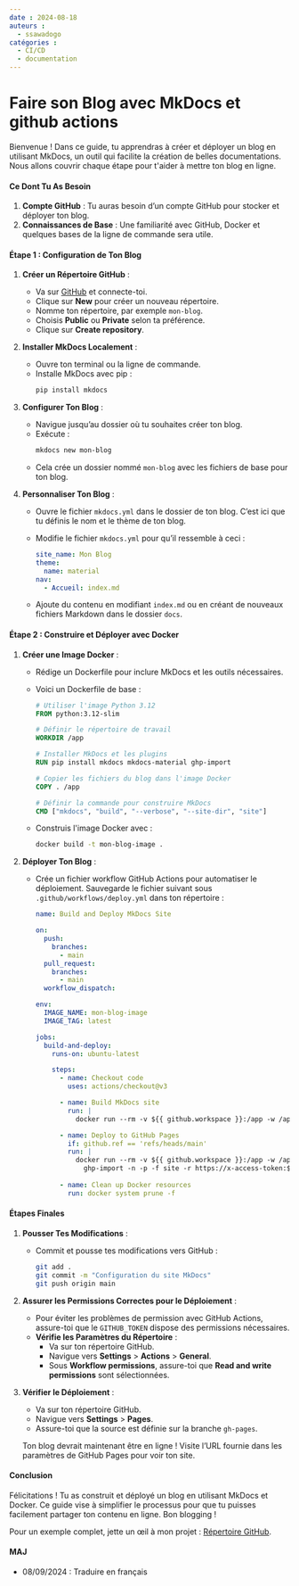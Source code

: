 ```yaml
---
date : 2024-08-18  
auteurs : 
  - ssawadogo  
catégories : 
  - CI/CD
  - documentation
---
```


# Faire son Blog avec MkDocs et github actions

Bienvenue ! Dans ce guide, tu apprendras à créer et déployer un blog en utilisant MkDocs, un outil qui facilite la création de belles documentations. Nous allons couvrir chaque étape pour t'aider à mettre ton blog en ligne.

#### Ce Dont Tu As Besoin

1. **Compte GitHub** : Tu auras besoin d’un compte GitHub pour stocker et déployer ton blog.
2. **Connaissances de Base** : Une familiarité avec GitHub, Docker et quelques bases de la ligne de commande sera utile.
<!-- more -->

#### Étape 1 : Configuration de Ton Blog

1. **Créer un Répertoire GitHub** :
   - Va sur [GitHub](https://github.com) et connecte-toi.
   - Clique sur **New** pour créer un nouveau répertoire.
   - Nomme ton répertoire, par exemple `mon-blog`.
   - Choisis **Public** ou **Private** selon ta préférence.
   - Clique sur **Create repository**.

2. **Installer MkDocs Localement** :
   - Ouvre ton terminal ou la ligne de commande.
   - Installe MkDocs avec pip :
     ```bash
     pip install mkdocs
     ```

3. **Configurer Ton Blog** :
   - Navigue jusqu’au dossier où tu souhaites créer ton blog.
   - Exécute :
     ```bash
     mkdocs new mon-blog
     ```
   - Cela crée un dossier nommé `mon-blog` avec les fichiers de base pour ton blog.

4. **Personnaliser Ton Blog** :
   - Ouvre le fichier `mkdocs.yml` dans le dossier de ton blog. C’est ici que tu définis le nom et le thème de ton blog.
   - Modifie le fichier `mkdocs.yml` pour qu’il ressemble à ceci :

     ```yaml
     site_name: Mon Blog
     theme:
       name: material
     nav:
       - Accueil: index.md
     ```

   - Ajoute du contenu en modifiant `index.md` ou en créant de nouveaux fichiers Markdown dans le dossier `docs`.

#### Étape 2 : Construire et Déployer avec Docker

1. **Créer une Image Docker** :
   - Rédige un Dockerfile pour inclure MkDocs et les outils nécessaires.
   - Voici un Dockerfile de base :

     ```Dockerfile
     # Utiliser l'image Python 3.12
     FROM python:3.12-slim

     # Définir le répertoire de travail
     WORKDIR /app

     # Installer MkDocs et les plugins
     RUN pip install mkdocs mkdocs-material ghp-import

     # Copier les fichiers du blog dans l'image Docker
     COPY . /app

     # Définir la commande pour construire MkDocs
     CMD ["mkdocs", "build", "--verbose", "--site-dir", "site"]
     ```

   - Construis l'image Docker avec :
     ```bash
     docker build -t mon-blog-image .
     ```

2. **Déployer Ton Blog** :
   - Crée un fichier workflow GitHub Actions pour automatiser le déploiement. Sauvegarde le fichier suivant sous `.github/workflows/deploy.yml` dans ton répertoire :

     ```yaml
     name: Build and Deploy MkDocs Site

     on:
       push:
         branches:
           - main
       pull_request:
         branches:
           - main
       workflow_dispatch:

     env:
       IMAGE_NAME: mon-blog-image
       IMAGE_TAG: latest

     jobs:
       build-and-deploy:
         runs-on: ubuntu-latest

         steps:
           - name: Checkout code
             uses: actions/checkout@v3

           - name: Build MkDocs site
             run: |
               docker run --rm -v ${{ github.workspace }}:/app -w /app ${{ env.IMAGE_NAME }}:${{ env.IMAGE_TAG }} mkdocs build --verbose --site-dir site

           - name: Deploy to GitHub Pages
             if: github.ref == 'refs/heads/main'
             run: |
               docker run --rm -v ${{ github.workspace }}:/app -w /app ${{ env.IMAGE_NAME }}:${{ env.IMAGE_TAG }} /bin/bash -c "
                 ghp-import -n -p -f site -r https://x-access-token:${{ secrets.GITHUB_TOKEN }}@github.com/${{ github.repository }}.git -b gh-pages"
           
           - name: Clean up Docker resources
             run: docker system prune -f
     ```

#### Étapes Finales

1. **Pousser Tes Modifications** :
   - Commit et pousse tes modifications vers GitHub :
     ```bash
     git add .
     git commit -m "Configuration du site MkDocs"
     git push origin main
     ```

2. **Assurer les Permissions Correctes pour le Déploiement** :
   - Pour éviter les problèmes de permission avec GitHub Actions, assure-toi que le `GITHUB_TOKEN` dispose des permissions nécessaires.
   - **Vérifie les Paramètres du Répertoire** :
     - Va sur ton répertoire GitHub.
     - Navigue vers **Settings** > **Actions** > **General**.
     - Sous **Workflow permissions**, assure-toi que **Read and write permissions** sont sélectionnées.

3. **Vérifier le Déploiement** :
   - Va sur ton répertoire GitHub.
   - Navigue vers **Settings** > **Pages**.
   - Assure-toi que la source est définie sur la branche `gh-pages`.

   Ton blog devrait maintenant être en ligne ! Visite l’URL fournie dans les paramètres de GitHub Pages pour voir ton site.

#### Conclusion

Félicitations ! Tu as construit et déployé un blog en utilisant MkDocs et Docker. Ce guide vise à simplifier le processus pour que tu puisses facilement partager ton contenu en ligne. Bon blogging !

Pour un exemple complet, jette un œil à mon projet : [Répertoire GitHub](https://github.com/sawadogosalif/blog).

#### MAJ
+ 08/09/2024 : Traduire en français